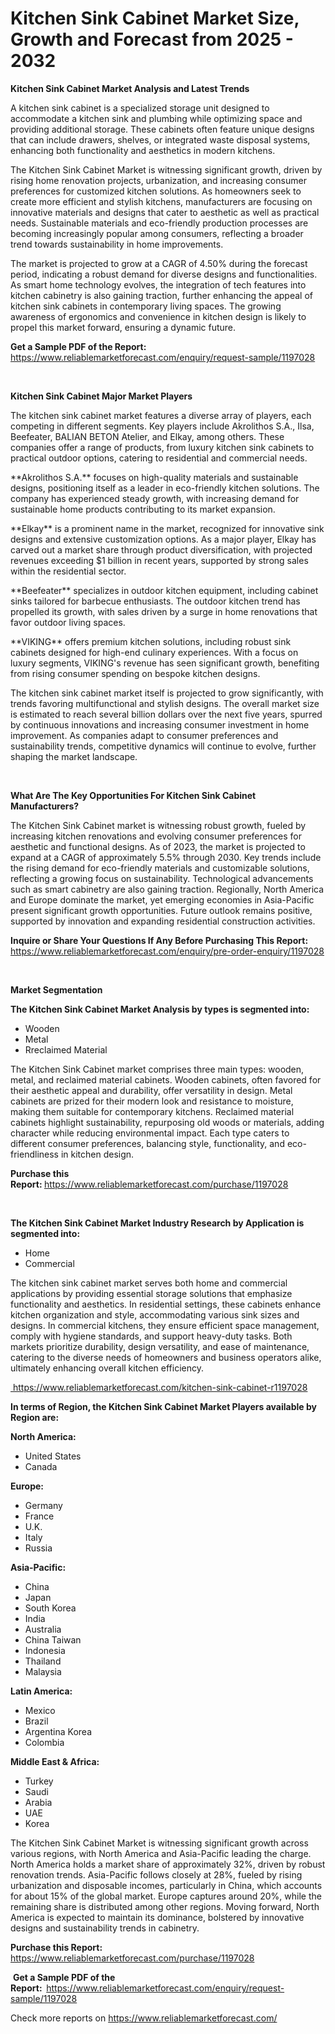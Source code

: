 <p><h1>Kitchen Sink Cabinet Market Size, Growth and Forecast from 2025 - 2032</h1></p><p><strong>Kitchen Sink Cabinet Market Analysis and Latest Trends</strong></p>
<p><p>A kitchen sink cabinet is a specialized storage unit designed to accommodate a kitchen sink and plumbing while optimizing space and providing additional storage. These cabinets often feature unique designs that can include drawers, shelves, or integrated waste disposal systems, enhancing both functionality and aesthetics in modern kitchens.</p><p>The Kitchen Sink Cabinet Market is witnessing significant growth, driven by rising home renovation projects, urbanization, and increasing consumer preferences for customized kitchen solutions. As homeowners seek to create more efficient and stylish kitchens, manufacturers are focusing on innovative materials and designs that cater to aesthetic as well as practical needs. Sustainable materials and eco-friendly production processes are becoming increasingly popular among consumers, reflecting a broader trend towards sustainability in home improvements.</p><p>The market is projected to grow at a CAGR of 4.50% during the forecast period, indicating a robust demand for diverse designs and functionalities. As smart home technology evolves, the integration of tech features into kitchen cabinetry is also gaining traction, further enhancing the appeal of kitchen sink cabinets in contemporary living spaces. The growing awareness of ergonomics and convenience in kitchen design is likely to propel this market forward, ensuring a dynamic future.</p></p>
<p><strong>Get a Sample PDF of the Report:&nbsp;</strong> <a href="https://www.reliablemarketforecast.com/enquiry/request-sample/1197028?utm_campaign=2336&utm_medium=2&utm_source=Github&utm_content=ia&utm_term=28022025&utm_id=kitchen-sink-cabinet">https://www.reliablemarketforecast.com/enquiry/request-sample/1197028</a></p>
<p>&nbsp;</p>
<p><strong>Kitchen Sink Cabinet Major Market Players</strong></p>
<p><p>The kitchen sink cabinet market features a diverse array of players, each competing in different segments. Key players include Akrolithos S.A., Ilsa, Beefeater, BALIAN BETON Atelier, and Elkay, among others. These companies offer a range of products, from luxury kitchen sink cabinets to practical outdoor options, catering to residential and commercial needs.</p><p>**Akrolithos S.A.** focuses on high-quality materials and sustainable designs, positioning itself as a leader in eco-friendly kitchen solutions. The company has experienced steady growth, with increasing demand for sustainable home products contributing to its market expansion. </p><p>**Elkay** is a prominent name in the market, recognized for innovative sink designs and extensive customization options. As a major player, Elkay has carved out a market share through product diversification, with projected revenues exceeding $1 billion in recent years, supported by strong sales within the residential sector.</p><p>**Beefeater** specializes in outdoor kitchen equipment, including cabinet sinks tailored for barbecue enthusiasts. The outdoor kitchen trend has propelled its growth, with sales driven by a surge in home renovations that favor outdoor living spaces.</p><p>**VIKING** offers premium kitchen solutions, including robust sink cabinets designed for high-end culinary experiences. With a focus on luxury segments, VIKING's revenue has seen significant growth, benefiting from rising consumer spending on bespoke kitchen designs.</p><p>The kitchen sink cabinet market itself is projected to grow significantly, with trends favoring multifunctional and stylish designs. The overall market size is estimated to reach several billion dollars over the next five years, spurred by continuous innovations and increasing consumer investment in home improvement. As companies adapt to consumer preferences and sustainability trends, competitive dynamics will continue to evolve, further shaping the market landscape.</p></p>
<p>&nbsp;</p>
<p><strong>What Are The Key Opportunities For Kitchen Sink Cabinet Manufacturers?</strong></p>
<p><p>The Kitchen Sink Cabinet market is witnessing robust growth, fueled by increasing kitchen renovations and evolving consumer preferences for aesthetic and functional designs. As of 2023, the market is projected to expand at a CAGR of approximately 5.5% through 2030. Key trends include the rising demand for eco-friendly materials and customizable solutions, reflecting a growing focus on sustainability. Technological advancements such as smart cabinetry are also gaining traction. Regionally, North America and Europe dominate the market, yet emerging economies in Asia-Pacific present significant growth opportunities. Future outlook remains positive, supported by innovation and expanding residential construction activities.</p></p>
<p><strong>Inquire or Share Your Questions If Any Before Purchasing This Report:</strong> <a href="https://www.reliablemarketforecast.com/enquiry/pre-order-enquiry/1197028?utm_campaign=2336&utm_medium=2&utm_source=Github&utm_content=ia&utm_term=28022025&utm_id=kitchen-sink-cabinet">https://www.reliablemarketforecast.com/enquiry/pre-order-enquiry/1197028</a></p>
<p>&nbsp;</p>
<p><strong>Market Segmentation</strong></p>
<p><strong>The Kitchen Sink Cabinet Market Analysis by types is segmented into:</strong></p>
<p><ul><li>Wooden</li><li>Metal</li><li>Rreclaimed Material</li></ul></p>
<p><p>The Kitchen Sink Cabinet market comprises three main types: wooden, metal, and reclaimed material cabinets. Wooden cabinets, often favored for their aesthetic appeal and durability, offer versatility in design. Metal cabinets are prized for their modern look and resistance to moisture, making them suitable for contemporary kitchens. Reclaimed material cabinets highlight sustainability, repurposing old woods or materials, adding character while reducing environmental impact. Each type caters to different consumer preferences, balancing style, functionality, and eco-friendliness in kitchen design.</p></p>
<p><strong>Purchase this Report:&nbsp;</strong><a href="https://www.reliablemarketforecast.com/purchase/1197028?utm_campaign=2336&utm_medium=2&utm_source=Github&utm_content=ia&utm_term=28022025&utm_id=kitchen-sink-cabinet">https://www.reliablemarketforecast.com/purchase/1197028</a></p>
<p>&nbsp;</p>
<p><strong>The Kitchen Sink Cabinet Market Industry Research by Application is segmented into:</strong></p>
<p><ul><li>Home</li><li>Commercial</li></ul></p>
<p><p>The kitchen sink cabinet market serves both home and commercial applications by providing essential storage solutions that emphasize functionality and aesthetics. In residential settings, these cabinets enhance kitchen organization and style, accommodating various sink sizes and designs. In commercial kitchens, they ensure efficient space management, comply with hygiene standards, and support heavy-duty tasks. Both markets prioritize durability, design versatility, and ease of maintenance, catering to the diverse needs of homeowners and business operators alike, ultimately enhancing overall kitchen efficiency.</p></p>
<p><a href="https://www.reliablemarketforecast.com/kitchen-sink-cabinet-r1197028?utm_campaign=2336&utm_medium=2&utm_source=Github&utm_content=ia&utm_term=28022025&utm_id=kitchen-sink-cabinet">&nbsp;https://www.reliablemarketforecast.com/kitchen-sink-cabinet-r1197028</a></p>
<p><strong>In terms of Region, the Kitchen Sink Cabinet Market Players available by Region are:</strong></p>
<p>
    <p> <strong> North America: </strong>
        <ul>
            <li>United States</li>
            <li>Canada</li>
        </ul>
        </p> 
    <p> <strong> Europe: </strong>
        <ul>
            <li>Germany</li>
            <li>France</li>
            <li>U.K.</li>
            <li>Italy</li>
            <li>Russia</li>
        </ul>
        </p> 
    <p> <strong> Asia-Pacific: </strong>
        <ul>
            <li>China</li>
            <li>Japan</li>
            <li>South Korea</li>
            <li>India</li>
            <li>Australia</li>
            <li>China Taiwan</li>
            <li>Indonesia</li>
            <li>Thailand</li>
            <li>Malaysia</li>
        </ul>
        </p> 
    <p> <strong> Latin America: </strong>
        <ul>
            <li>Mexico</li>
            <li>Brazil</li>
            <li>Argentina Korea</li>
            <li>Colombia</li>
        </ul>
        </p> 
    <p> <strong> Middle East & Africa: </strong>
        <ul>
            <li>Turkey</li>
            <li>Saudi</li>
            <li>Arabia</li>
            <li>UAE</li>
            <li>Korea</li>
        </ul>
    </p>
    </p>
<p><p>The Kitchen Sink Cabinet Market is witnessing significant growth across various regions, with North America and Asia-Pacific leading the charge. North America holds a market share of approximately 32%, driven by robust renovation trends. Asia-Pacific follows closely at 28%, fueled by rising urbanization and disposable incomes, particularly in China, which accounts for about 15% of the global market. Europe captures around 20%, while the remaining share is distributed among other regions. Moving forward, North America is expected to maintain its dominance, bolstered by innovative designs and sustainability trends in cabinetry.</p></p>
<p><strong>Purchase this Report: </strong><a href="https://www.reliablemarketforecast.com/purchase/1197028?utm_campaign=2336&utm_medium=2&utm_source=Github&utm_content=ia&utm_term=28022025&utm_id=kitchen-sink-cabinet">https://www.reliablemarketforecast.com/purchase/1197028</a></p>
<p>&nbsp;<strong>Get a Sample PDF of the Report:&nbsp;&nbsp;</strong><a href="https://www.reliablemarketforecast.com/enquiry/request-sample/1197028?utm_campaign=2336&utm_medium=2&utm_source=Github&utm_content=ia&utm_term=28022025&utm_id=kitchen-sink-cabinet">https://www.reliablemarketforecast.com/enquiry/request-sample/1197028</a></p>
<p><strong></strong></p>
<p>Check more reports on <a href="https://www.reliablemarketforecast.com/?utm_campaign=2336&utm_medium=2&utm_source=Github&utm_content=ia&utm_term=28022025&utm_id=kitchen-sink-cabinet">https://www.reliablemarketforecast.com/</a></p>